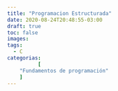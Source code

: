 ```yaml
---
title: "Programacion Estructurada"
date: 2020-08-24T20:48:55-03:00
draft: true
toc: false
images:
tags:
  - C
categorias: 
          [
    "Fundamentos de programación"
    ]  
---
```



